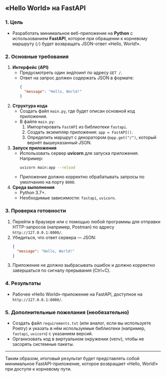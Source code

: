## «Hello World» на FastAPI

### 1. Цель
- Разработать минимальное веб-приложение на **Python** с использованием **FastAPI**, которое при обращении к корневому маршруту (`/`) будет возвращать JSON-ответ «Hello, World!».

### 2. Основные требования
1. **Интерфейс (API)**  
   - Предусмотреть один эндпоинт по адресу `GET /`.
   - Ответ на запрос должен содержать JSON в формате:
     ```json
     {
       "message": "Hello, World!"
     }
     ```
2. **Структура кода**  
   - Создать файл `main.py`, где будет описан основной код приложения.
   - В файле `main.py`:
     1. Импортировать `FastAPI` из библиотеки `fastapi`.
     2. Создать экземпляр приложения: `app = FastAPI()`.
     3. Определить маршрут с декоратором `@app.get("/")`, который вернёт вышеуказанный JSON.
3. **Запуск приложения**  
   - Использовать сервер **uvicorn** для запуска приложения. Например:
     ```bash
     uvicorn main:app --reload
     ```
   - Приложение должно корректно обрабатывать запросы по умолчанию на порту `8000`.
4. **Среда выполнения**  
   - Python 3.7+.
   - Необходимые зависимости: `fastapi`, `uvicorn`.

### 3. Проверка готовности
1. Перейти в браузере или с помощью любой программы для отправки HTTP-запросов (например, Postman) по адресу `http://127.0.0.1:8000/`.
2. Убедиться, что ответ сервера — JSON:
   ```json
   {
     "message": "Hello, World!"
   }
   ```
3. Приложение не должно выбрасывать ошибок и должно корректно завершаться по сигналу прерывания (Ctrl+C).

### 4. Результаты
- Рабочее «Hello World»-приложение на FastAPI, доступное на `http://127.0.0.1:8000/`.

### 5. Дополнительные пожелания (необязательно)
- Создать файл `requirements.txt` (или аналог, если вы используете Poetry) и указать в нём используемые библиотеки (например, `fastapi`, `uvicorn`) с указанием версий.
- Организовать код в виртуальном окружении (venv), чтобы не засорять системные пакеты.

---

Таким образом, итоговый результат будет представлять собой минимальное FastAPI-приложение, которое возвращает «Hello, World!» при доступе к корневому пути.